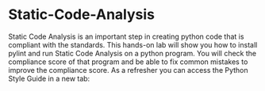# Static-Code-Analysis
Static Code Analysis is an important step in creating python code that is compliant with the standards.  This hands-on lab will show you how to install pylint and run Static Code Analysis on a python program.  You will check the compliance score of that program and be able to fix common mistakes to improve the compliance score. As a refresher you can access the Python Style Guide  in a new tab:  
